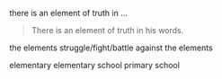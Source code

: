 
there is an element of truth in ...
>There is an element of truth in his words.

the elements
struggle/fight/battle against the elements

elementary
elementary school
primary school
